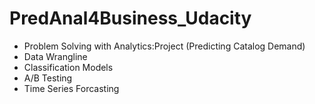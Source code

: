 # PredAnal4Business_Udacity

* Problem Solving with Analytics:Project (Predicting Catalog Demand)
* Data Wrangline
* Classification Models
* A/B Testing
* Time Series Forcasting
